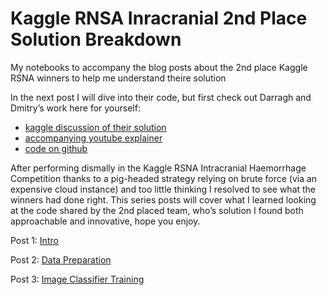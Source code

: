 # Kaggle RNSA Inracranial 2nd Place Solution Breakdown

My notebooks to accompany the blog posts about the 2nd place Kaggle RSNA winners to help me understand theire solution

In the next post I will dive into their code, but first check out Darragh and Dmitry’s work here for yourself:

- [kaggle discussion of their solution](https://www.kaggle.com/c/rsna-intracranial-hemorrhage-detection/discussion/117228)
- [accompanying youtube explainer](https://www.youtube.com/watch?t=&v=U7WjTtGSOKA)
- [code on github](https://github.com/darraghdog/rsna)


After performing dismally in the Kaggle RSNA Intracranial Haemorrhage Competition thanks to a pig-headed strategy 
relying on  brute force (via an expensive cloud instance) and too little thinking I resolved to see what the 
winners had done right. This series posts will cover what I learned looking at the code shared by the 2nd 
placed team, who’s solution I found both approachable and innovative, hope you enjoy.

Post 1: [Intro](https://www.ntentional.com/technical/2020/1/18/kaggle)

Post 2: [Data Preparation](https://www.ntentional.com/technical/2020/1/20/kaggle-rsna-2nd-place-data-prep)

Post 3: [Image Classifier Training](https://www.ntentional.com/technical/2020/1/24/kaggle-rsna-2nd-place-train-img-classifier)

